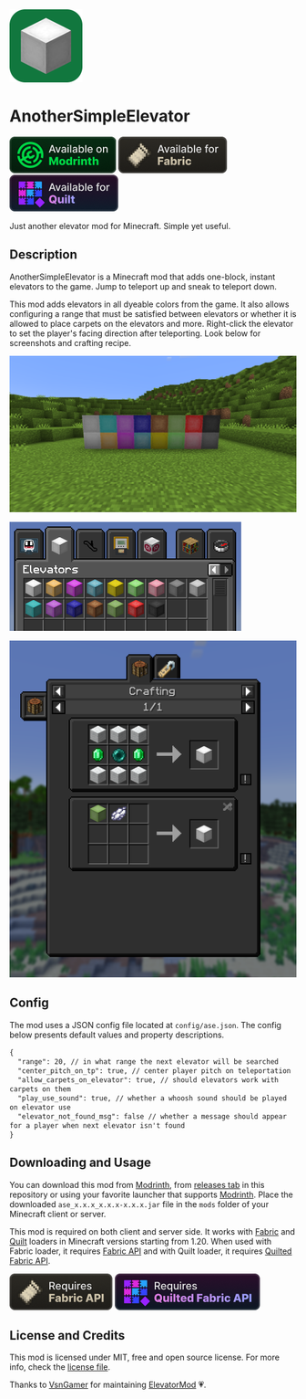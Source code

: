 <img src="./assets/icon.png" height="128px" alt="AnotherSimpleElevator logo" />

# AnotherSimpleElevator

[<img src="./assets/available-on-modrinth.png" alt="Available on Modrinth" />](https://modrinth.com/mod/ase)
[<img src="./assets/available-for-fabric.png" alt="Available for Fabric" />](https://fabricmc.net/)
[<img src="./assets/available-for-quilt.png" alt="Available for Quilt" />](https://quiltmc.org/)

Just another elevator mod for Minecraft. Simple yet useful.

## Description

AnotherSimpleElevator is a Minecraft mod that adds one-block, instant elevators to the game. Jump to teleport up and
sneak to teleport down.

This mod adds elevators in all dyeable colors from the game. It also allows configuring a range that must be satisfied
between elevators or whether it is allowed to place carpets on the elevators and more. Right-click the elevator to set
the
player's facing direction after teleporting. Look below for screenshots and crafting recipe.

![Blocks](./assets/blocks.png)

![Items](./assets/items.png)

![Crafting](./assets/crafting.png)

## Config

The mod uses a JSON config file located at `config/ase.json`. The config below presents default values and property
descriptions.

```jsonc
{
  "range": 20, // in what range the next elevator will be searched
  "center_pitch_on_tp": true, // center player pitch on teleportation
  "allow_carpets_on_elevator": true, // should elevators work with carpets on them
  "play_use_sound": true, // whether a whoosh sound should be played on elevator use
  "elevator_not_found_msg": false // whether a message should appear for a player when next elevator isn't found
}
```

## Downloading and Usage

You can download this mod from [Modrinth](https://modrinth.com/mod/ase),
from [releases tab](https://github.com/krystejj/anothersimpleelevator/releases) in this repository or using your
favorite launcher that supports [Modrinth](https://modrinth.com/). Place the downloaded `ase_x.x.x_x.x.x-x.x.x.jar` file
in
the `mods` folder of your Minecraft client or server.

This mod is required on both client and server side. It works with [Fabric](https://fabricmc.net/)
and [Quilt](https://quiltmc.org/) loaders in Minecraft versions
starting from 1.20. When used with Fabric loader, it requires [Fabric API](https://modrinth.com/mod/fabric-api/) and
with Quilt loader, it requires [Quilted Fabric API](https://modrinth.com/mod/qsl).

[<img src="./assets/requires-fabric-api.png" alt="Requires Fabric API" />](https://modrinth.com/mod/fabric-api/)
[<img src="./assets/requires-quilted-fabric-api.png" alt="Requires Quilted Fabric API" />](https://modrinth.com/mod/qsl)

## License and Credits

This mod is licensed under MIT, free and open source license. For more info, check the [license file](./LICENSE.md).

Thanks to [VsnGamer](https://github.com/VsnGamer) for maintaining [ElevatorMod](https://modrinth.com/mod/elevatormod)
💗.
